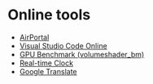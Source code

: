 # Online tools

- [AirPortal](https://airportal.cn "AirPortal")
- [Visual Studio Code Online](https://vscode.dev "Visual Studio Code Online")
- [GPU Benchmark (volumeshader_bm)](https://cznull.github.io/vsbm "GPU Benchmark (volumeshader_bm)")
- [Real-time Clock](./tools/clock "Real-time Clock")
- [Google Translate](https://translate.google.com "Google Translate")